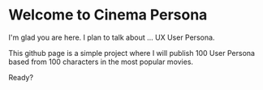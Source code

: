 # Welcome to Cinema Persona

I'm glad you are here. I plan to talk about ... UX User Persona.

This github page is a simple project where I will publish 100 User Persona based from 100 characters in the most popular movies.

Ready?
